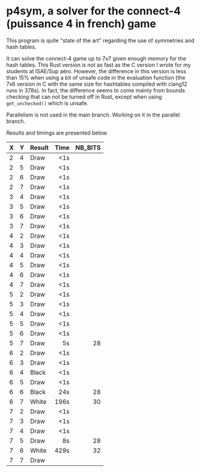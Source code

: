 # p4sym, a solver for the connect-4 (puissance 4 in french) game

This program is quite "state of the art" regarding the use of symmetries 
and hash tables. 

It can solve the connect-4 game up to 7x7 given enough memory for the hash tables.
This Rust version is not as fast as the C version I wrote for my students at ISAE/Sup aéro. However, the difference in this version is less than 15% when using a bit of unsafe code in the evaluation function (the 7x6 version in C with the same size for hashtables compiled with clang12 runs in 378s). In fact, the difference seems to come mainly from bounds checking that can not be turned off in Rust, except when using ```get_unchecked()``` which is unsafe.

Parallelism is not used in the main branch. Working on it in the parallel branch.


Results and timings are presented below.


| X | Y |Result|Time|NB_BITS|
|---|---|------|----:|---:|
|2 |4 | Draw | <1s| |
|2 |5 | Draw | <1s| |
|2 |6 | Draw | <1s| |
|2 |7 | Draw | <1s| |
|3 |4 | Draw | <1s| |
|3 |5 | Draw | <1s| |
|3 |6 | Draw | <1s| |
|3 |7 | Draw | <1s| |
|4 |2 | Draw | <1s| |
|4 |3 | Draw | <1s| |
|4 |4 | Draw | <1s| |
|4 |5 | Draw | <1s| |
|4 |6 | Draw | <1s| |
|4 |7 | Draw | <1s| |
|5 |2 | Draw | <1s| |
|5 |3 | Draw | <1s| |
|5 |4 | Draw | <1s| |
|5 |5 | Draw | <1s| |
|5 |6 | Draw | <1s| |
|5 |7 | Draw | 5s |28|
|6 |2 | Draw | <1s| |
|6 |3 | Draw | <1s| |
|6 |4 | Black | <1s| |
|6 |5 | Draw | <1s| |
|6 |6 | Black | 24s |28|
|6 |7 | White | 196s |30|
|7 |2 | Draw | <1s| |
|7 |3 | Draw | <1s| |
|7 |4 | Draw | <1s | |
|7 |5 | Draw | 8s |28|
|7 |6 | White |429s |32|
|7 |7 | Draw |  | |
